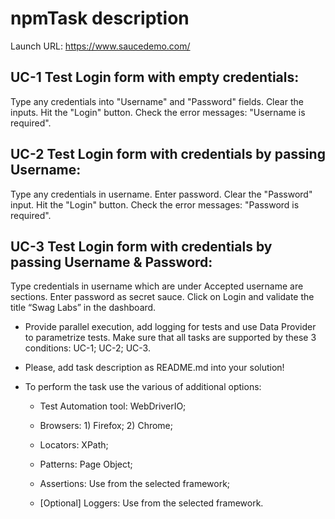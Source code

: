 # npmTask description
Launch URL: https://www.saucedemo.com/

## UC-1 Test Login form with empty credentials:

Type any credentials into "Username" and "Password" fields.
Clear the inputs.
Hit the "Login" button.
Check the error messages: "Username is required".

## UC-2 Test Login form with credentials by passing Username:

Type any credentials in username.
Enter password.
Clear the "Password" input.
Hit the "Login" button.
Check the error messages: "Password is required".

## UC-3 Test Login form with credentials by passing Username & Password:

Type credentials in username which are under Accepted username are sections.
Enter password as secret sauce.
Click on Login and validate the title “Swag Labs” in the dashboard.

- Provide parallel execution, add logging for tests and use Data Provider to parametrize tests. Make sure that all tasks are supported by these 3 conditions: UC-1; UC-2; UC-3.

- Please, add task description as README.md into your solution!

- To perform the task use the various of additional options:

    - Test Automation tool: WebDriverIO;

    - Browsers: 1) Firefox; 2) Chrome;

    - Locators: XPath;

    - Patterns: Page Object;

    - Assertions: Use from the selected framework;

    - [Optional] Loggers: Use from the selected framework.